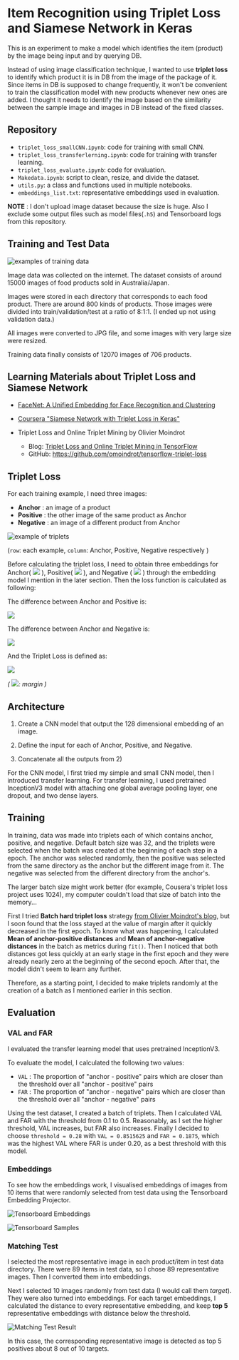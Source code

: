 # Item Recognition using Triplet Loss and Siamese Network in Keras

This is an experiment to make a model which identifies the item (product) by the image being input and by querying DB.

Instead of using image classification technique, I wanted to use **triplet loss** to identify which product it is in DB from the image of the package of it. Since items in DB is supposed to change frequently, it won't be convenient to train the classification model with new products whenever new ones are added. I thought it needs to identify the image based on the similarity between the sample image and images in DB instead of the fixed classes.

## Repository

- `triplet_loss_smallCNN.ipynb`: code for training with small CNN.
- `triplet_loss_transferlerning.ipynb`: code for training with transfer learning.
- `triplet_loss_evaluate.ipynb`: code for evaluation.
- `Makedata.ipynb`: script to clean, resize, and divide the dataset.
- `utils.py`: a class and functions used in multiple notebooks.
- `embeddings_list.txt`: representative embeddings used in evaluation.

**NOTE** : I don't upload image dataset because the size is huge. Also I exclude some output files such as model files(`.h5`) and Tensorboard logs from this repository.


## Training and Test Data

<img src="readme_images/examples20.jpg" alt="examples of training data">

Image data was collected on the internet. The dataset consists of around 15000 images of food products sold in Australia/Japan.

Images were stored in each directory that corresponds to each food product. There are around 800 kinds of products. Those images were divided into train/validation/test at a ratio of 8:1:1. (I ended up not using validation data.)

All images were converted to JPG file, and some images with very large size were resized.

Training data finally consists of 12070 images of 706 products.



## Learning Materials about Triplet Loss and Siamese Network

- [FaceNet: A Unified Embedding for Face Recognition and Clustering](https://arxiv.org/pdf/1503.03832.pdf)

- [Coursera "Siamese Network with Triplet Loss in Keras"](https://www.coursera.org/learn/siamese-network-triplet-loss-keras/home/welcome)

- Triplet Loss and Online Triplet Mining by Olivier Moindrot
  - Blog: [Triplet Loss and Online Triplet Mining in TensorFlow](https://omoindrot.github.io/triplet-loss)
  - GitHub: https://github.com/omoindrot/tensorflow-triplet-loss


## Triplet Loss

For each training example, I need three images:

- **Anchor** : an image of a product
- **Positive** : the other image of the same product as Anchor
- **Negative** : an image of a different product from Anchor

![example of triplets](readme_images/triplet_example.png)

(`row`: each example, `column`: Anchor, Positive, Negative respectively )

Before calculating the triplet loss, I need to obtain three embeddings for Anchor( <img src="https://latex.codecogs.com/svg.latex?&space;f(x^a)" /> ), Positive( <img src="https://latex.codecogs.com/svg.latex?&space;f(x^p)" />  ), and Negative ( <img src="https://latex.codecogs.com/svg.latex?&space;f(x^n)" />  ) through the embedding model I mention in the later section. Then the loss function is calculated as following:

The difference between Anchor and Positive is:

<img src="https://latex.codecogs.com/svg.latex?&space;d_p=\lVert&space;f(x_i^a)&space;-&space;f(x_i^p)\rVert_2^2" />

The difference between Anchor and Negative is:

<img src="https://latex.codecogs.com/svg.latex?&space;d_n=\lVert&space;f(x_i^a)&space;-&space;f(x_i^n)&space;\rVert_2^2" />

And the Triplet Loss is defined as:

<img src="https://latex.codecogs.com/svg.latex?&space;L=max(d_p&space;-&space;d_n&space;+&space;\alpha,&space;0)" />

*( <img src="https://latex.codecogs.com/svg.latex?&space;\alpha" />: margin )*



## Architecture

1) Create a CNN model that output the 128 dimensional embedding of an image.

2) Define the input for each of Anchor, Positive, and Negative.

3) Concatenate all the outputs from 2)

For the CNN model, I first tried my simple and small CNN model, then I introduced transfer learning. For transfer learning, I used pretrained InceptionV3 model with attaching one global average pooling layer, one dropout, and two dense layers.


## Training

In training, data was made into triplets each of which contains anchor, positive, and negative. Default batch size was 32, and the triplets were selected when the batch was created at the beginning of each step in a epoch. The anchor was selected randomly, then the positive was selected from the same directory as the anchor but the different image from it. The negative was selected from the different directory from the anchor's.

The larger batch size might work better (for example, Cousera's triplet loss project uses 1024), my computer couldn't load that size of batch into the memory...

First I tried **Batch hard triplet loss** strategy [from Olivier Moindrot's blog](https://omoindrot.github.io/triplet-loss), but I soon found that the loss stayed at the value of margin after it quickly decreased in the first epoch. To know what was happening, I calculated **Mean of anchor-positive distances** and **Mean of anchor-negative distances** in the batch as metrics during `fit()`. Then I noticed that both distances got less quickly at an early stage in the first epoch and they were already nearly zero at the beginning of the second epoch. After that, the model didn't seem to learn any further.

Therefore, as a starting point, I decided to make triplets randomly at the creation of a batch as I mentioned earlier in this section.


## Evaluation

### VAL and FAR

I evaluated the transfer learning model that uses pretrained InceptionV3.

To evaluate the model, I calculated the following two values:

- `VAL` : The proportion of "anchor - positive" pairs which are closer than the threshold over all "anchor - positive" pairs
- `FAR` : The proportion of "anchor - negative" pairs which are closer than the threshold over all "anchor - negative" pairs

Using the test dataset, I created a batch of triplets. Then I calculated VAL and FAR with the threshold from 0.1 to 0.5. Reasonably, as I set the higher threshold, VAL increases, but FAR also increases. Finally I decided to choose `threshold = 0.28` with `VAL = 0.8515625` and `FAR = 0.1875`, which was the highest VAL where FAR is under 0.20, as a best threshold with this model.


### Embeddings

To see how the embeddings work, I visualised embeddings of images from 10 items that were randomly selected from test data using the Tensorboard Embedding Projector.

![Tensorboard Embeddings](readme_images/Tensorboard_embeddings.gif)

![Tensorboard Samples](readme_images/tensorboard_samples.png)


### Matching Test

I selected the most representative image in each product/item in test data directory. There were 89 items in test data, so I chose 89 representative images. Then I converted them into embeddings.

Next I selected 10 images randomly from test data (I would call them *target*). They were also turned into embeddings. For each target embeddings, I calculated the distance to every representative embedding, and keep **top 5** representative embeddings with distance below the threshold.

![Matching Test Result](readme_images/result.png)

In this case, the corresponding representative image is detected as top 5 positives about 8 out of 10 targets.
